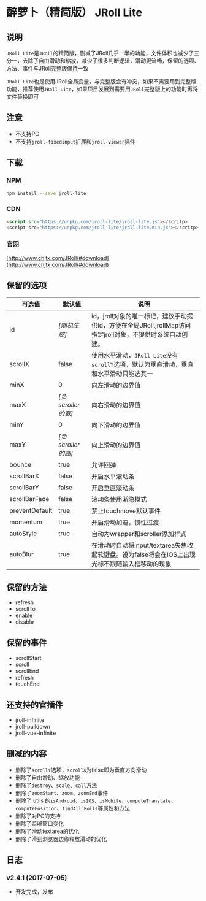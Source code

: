 # 醉萝卜（精简版） JRoll Lite

## 说明

`JRoll Lite`是`JRoll`的精简版，删减了JRoll几乎一半的功能，文件体积也减少了三分一，去除了自由滑动和缩放，减少了很多判断逻辑，滑动更流畅，保留的选项、方法、事件与JRoll完整版保持一致

`JRoll Lite`也是使用JRoll全局变量，与完整版会有冲突，如果不需要用到完整版功能，推荐使用`JRoll Lite`，如果项目发展到需要用`JRoll`完整版上的功能时再将文件替换即可

## 注意

- 不支持PC
- 不支持`jroll-fixedinput`扩展和`jroll-viewer`插件

## 下载

### NPM

```bash
npm install --save jroll-lite
```

### CDN

```html
<script src="https://unpkg.com/jroll-lite/jroll-lite.js"></scritp>
<script src="https://unpkg.com/jroll-lite/jroll-lite.min.js"></scritp>
```

### 官网

[http://www.chjtx.com/JRoll/#download](http://www.chjtx.com/JRoll/#download)

## 保留的选项

| 可选值 | 默认值| 说明 |
|----------|----------|----------|
| id | *[随机生成]* | id，jroll对象的唯一标记，建议手动提供id，方便在全局JRoll.jrollMap访问指定jroll对象，不提供时系统自动创建。 |
| scrollX | false | 使用水平滑动，`JRoll Lite`没有`scrollY`选项，默认为垂直滑动，垂直和水平滑动只能选其一 |
| minX | 0 | 向左滑动的边界值 |
| maxX | *[负scroller的宽]* | 向右滑动的边界值 |
| minY | 0 | 向下滑动的边界值 |
| maxY | *[负scroller的高]* | 向上滑动的边界值 |
| bounce | true | 允许回弹 |
| scrollBarX | false | 开启水平滚动条 |
| scrollBarY | false | 开启垂直滚动条 |
| scrollBarFade | false | 滚动条使用渐隐模式 |
| preventDefault | true | 禁止touchmove默认事件 |
| momentum | true | 开启滑动加速，惯性过渡 |
| autoStyle | true | 自动为wrapper和scroller添加样式 |
| autoBlur | true | 在滑动时自动将input/textarea失焦收起软键盘。设为false将会在IOS上出现光标不跟随输入框移动的现象 |

## 保留的方法

- refresh
- scrollTo
- enable
- disable

## 保留的事件

- scrollStart
- scroll
- scrollEnd
- refresh
- touchEnd

## 还支持的官插件

- jroll-infinite
- jroll-pulldown
- jroll-vue-infinite

## 删减的内容

- 删除了`scrollY`选项，`scrollX`为false即为垂直方向滑动
- 删除了自由滑动、缩放功能
- 删除了`destroy`、`scale`、`call`方法
- 删除了`zoomStart`、`zoom`、`zoomEnd`事件
- 删除了 utils 的`isAndroid`、`isIOS`、`isMobile`、`computeTranslate`、`computePosition`、`findAllJRolls`等属性和方法
- 删除了对PC的支持
- 删除了监听窗口变化
- 删除了滑动textarea的优化
- 删除了滑到浏览器边缘释放滑动的优化

## 日志

### v2.4.1 (2017-07-05)

- 开发完成，发布
